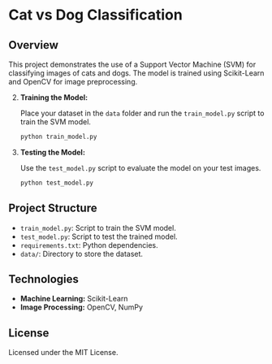

# Cat vs Dog Classification

## Overview

This project demonstrates the use of a Support Vector Machine (SVM) for classifying images of cats and dogs. The model is trained using Scikit-Learn and OpenCV for image preprocessing.



2. **Training the Model:**

    Place your dataset in the `data` folder and run the `train_model.py` script to train the SVM model.

    ```bash
    python train_model.py
    ```

3. **Testing the Model:**

    Use the `test_model.py` script to evaluate the model on your test images.

    ```bash
    python test_model.py
    ```

## Project Structure

- `train_model.py`: Script to train the SVM model.
- `test_model.py`: Script to test the trained model.
- `requirements.txt`: Python dependencies.
- `data/`: Directory to store the dataset.

## Technologies

- **Machine Learning:** Scikit-Learn
- **Image Processing:** OpenCV, NumPy

## License

Licensed under the MIT License.
